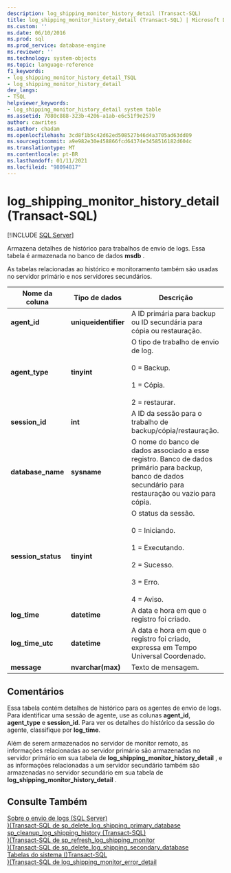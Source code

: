 ```yaml
---
description: log_shipping_monitor_history_detail (Transact-SQL)
title: log_shipping_monitor_history_detail (Transact-SQL) | Microsoft Docs
ms.custom: ''
ms.date: 06/10/2016
ms.prod: sql
ms.prod_service: database-engine
ms.reviewer: ''
ms.technology: system-objects
ms.topic: language-reference
f1_keywords:
- log_shipping_monitor_history_detail_TSQL
- log_shipping_monitor_history_detail
dev_langs:
- TSQL
helpviewer_keywords:
- log_shipping_monitor_history_detail system table
ms.assetid: 7080c888-323b-4206-a1ab-e6c51f9e2579
author: cawrites
ms.author: chadam
ms.openlocfilehash: 3cd8f1b5c42d62ed508527b46d4a3705ad63dd09
ms.sourcegitcommit: a9e982e30e458866fcd64374e3458516182d604c
ms.translationtype: MT
ms.contentlocale: pt-BR
ms.lasthandoff: 01/11/2021
ms.locfileid: "98094817"
---
```

# <a name="log_shipping_monitor_history_detail-transact-sql"></a>log_shipping_monitor_history_detail (Transact-SQL)
[!INCLUDE [SQL Server](../../includes/applies-to-version/sqlserver.md)]

  Armazena detalhes de histórico para trabalhos de envio de logs. Essa tabela é armazenada no banco de dados **msdb** .  
  
 As tabelas relacionadas ao histórico e monitoramento também são usadas no servidor primário e nos servidores secundários.  
  
|Nome da coluna|Tipo de dados|Descrição|  
|-----------------|---------------|-----------------|  
|**agent_id**|**uniqueidentifier**|A ID primária para backup ou ID secundária para cópia ou restauração.|  
|**agent_type**|**tinyint**|O tipo de trabalho de envio de log.<br /><br /> 0 = Backup.<br /><br /> 1 = Cópia.<br /><br /> 2 = restaurar.|  
|**session_id**|**int**|A ID da sessão para o trabalho de backup/cópia/restauração.|  
|**database_name**|**sysname**|O nome do banco de dados associado a esse registro. Banco de dados primário para backup, banco de dados secundário para restauração ou vazio para cópia.|  
|**session_status**|**tinyint**|O status da sessão.<br /><br /> 0 = Iniciando.<br /><br /> 1 = Executando.<br /><br /> 2 = Sucesso.<br /><br /> 3 = Erro.<br /><br /> 4 = Aviso.|  
|**log_time**|**datetime**|A data e hora em que o registro foi criado.|  
|**log_time_utc**|**datetime**|A data e hora em que o registro foi criado, expressa em Tempo Universal Coordenado.|  
|**message**|**nvarchar(max)**|Texto de mensagem.|  
  
## <a name="remarks"></a>Comentários  
 Essa tabela contém detalhes de histórico para os agentes de envio de logs. Para identificar uma sessão de agente, use as colunas **agent_id**, **agent_type** e **session_id**. Para ver os detalhes do histórico da sessão do agente, classifique por **log_time**.  
  
 Além de serem armazenados no servidor de monitor remoto, as informações relacionadas ao servidor primário são armazenadas no servidor primário em sua tabela de **log_shipping_monitor_history_detail** , e as informações relacionadas a um servidor secundário também são armazenadas no servidor secundário em sua tabela de **log_shipping_monitor_history_detail** .  
  
## <a name="see-also"></a>Consulte Também  
 [Sobre o envio de logs &#40;SQL Server&#41;](../../database-engine/log-shipping/about-log-shipping-sql-server.md)   
 [&#41;&#40;Transact-SQL de sp_delete_log_shipping_primary_database ](../../relational-databases/system-stored-procedures/sp-delete-log-shipping-primary-database-transact-sql.md)   
 [sp_cleanup_log_shipping_history &#40;Transact-SQL&#41;](../../relational-databases/system-stored-procedures/sp-cleanup-log-shipping-history-transact-sql.md)   
 [&#41;&#40;Transact-SQL de sp_refresh_log_shipping_monitor ](../../relational-databases/system-stored-procedures/sp-refresh-log-shipping-monitor-transact-sql.md)   
 [&#41;&#40;Transact-SQL de sp_delete_log_shipping_secondary_database ](../../relational-databases/system-stored-procedures/sp-delete-log-shipping-secondary-database-transact-sql.md)   
 [Tabelas do sistema &#40;&#41;Transact-SQL ](../../relational-databases/system-tables/system-tables-transact-sql.md)   
 [&#41;&#40;Transact-SQL de log_shipping_monitor_error_detail ](../../relational-databases/system-tables/log-shipping-monitor-error-detail-transact-sql.md)  
  
  
